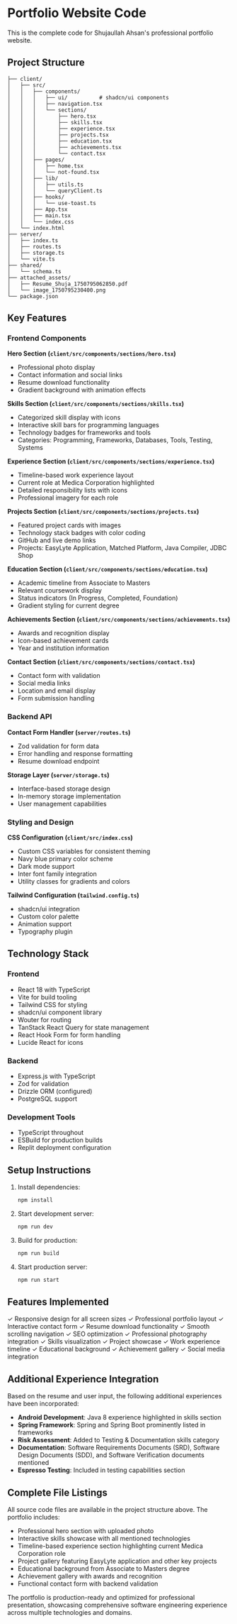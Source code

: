 # Portfolio Website Code

This is the complete code for Shujaullah Ahsan's professional portfolio website.

## Project Structure

```
├── client/
│   ├── src/
│   │   ├── components/
│   │   │   ├── ui/          # shadcn/ui components
│   │   │   ├── navigation.tsx
│   │   │   └── sections/
│   │   │       ├── hero.tsx
│   │   │       ├── skills.tsx
│   │   │       ├── experience.tsx
│   │   │       ├── projects.tsx
│   │   │       ├── education.tsx
│   │   │       ├── achievements.tsx
│   │   │       └── contact.tsx
│   │   ├── pages/
│   │   │   ├── home.tsx
│   │   │   └── not-found.tsx
│   │   ├── lib/
│   │   │   ├── utils.ts
│   │   │   └── queryClient.ts
│   │   ├── hooks/
│   │   │   └── use-toast.ts
│   │   ├── App.tsx
│   │   ├── main.tsx
│   │   └── index.css
│   └── index.html
├── server/
│   ├── index.ts
│   ├── routes.ts
│   ├── storage.ts
│   └── vite.ts
├── shared/
│   └── schema.ts
├── attached_assets/
│   ├── Resume_Shuja_1750795062850.pdf
│   └── image_1750795230400.png
└── package.json
```

## Key Features

### Frontend Components

**Hero Section (`client/src/components/sections/hero.tsx`)**
- Professional photo display
- Contact information and social links
- Resume download functionality
- Gradient background with animation effects

**Skills Section (`client/src/components/sections/skills.tsx`)**
- Categorized skill display with icons
- Interactive skill bars for programming languages
- Technology badges for frameworks and tools
- Categories: Programming, Frameworks, Databases, Tools, Testing, Systems

**Experience Section (`client/src/components/sections/experience.tsx`)**
- Timeline-based work experience layout
- Current role at Medica Corporation highlighted
- Detailed responsibility lists with icons
- Professional imagery for each role

**Projects Section (`client/src/components/sections/projects.tsx`)**
- Featured project cards with images
- Technology stack badges with color coding
- GitHub and live demo links
- Projects: EasyLyte Application, Matched Platform, Java Compiler, JDBC Shop

**Education Section (`client/src/components/sections/education.tsx`)**
- Academic timeline from Associate to Masters
- Relevant coursework display
- Status indicators (In Progress, Completed, Foundation)
- Gradient styling for current degree

**Achievements Section (`client/src/components/sections/achievements.tsx`)**
- Awards and recognition display
- Icon-based achievement cards
- Year and institution information

**Contact Section (`client/src/components/sections/contact.tsx`)**
- Contact form with validation
- Social media links
- Location and email display
- Form submission handling

### Backend API

**Contact Form Handler (`server/routes.ts`)**
- Zod validation for form data
- Error handling and response formatting
- Resume download endpoint

**Storage Layer (`server/storage.ts`)**
- Interface-based storage design
- In-memory storage implementation
- User management capabilities

### Styling and Design

**CSS Configuration (`client/src/index.css`)**
- Custom CSS variables for consistent theming
- Navy blue primary color scheme
- Dark mode support
- Inter font family integration
- Utility classes for gradients and colors

**Tailwind Configuration (`tailwind.config.ts`)**
- shadcn/ui integration
- Custom color palette
- Animation support
- Typography plugin

## Technology Stack

### Frontend
- React 18 with TypeScript
- Vite for build tooling
- Tailwind CSS for styling
- shadcn/ui component library
- Wouter for routing
- TanStack React Query for state management
- React Hook Form for form handling
- Lucide React for icons

### Backend
- Express.js with TypeScript
- Zod for validation
- Drizzle ORM (configured)
- PostgreSQL support

### Development Tools
- TypeScript throughout
- ESBuild for production builds
- Replit deployment configuration

## Setup Instructions

1. Install dependencies:
   ```bash
   npm install
   ```

2. Start development server:
   ```bash
   npm run dev
   ```

3. Build for production:
   ```bash
   npm run build
   ```

4. Start production server:
   ```bash
   npm run start
   ```

## Features Implemented

✓ Responsive design for all screen sizes
✓ Professional portfolio layout
✓ Interactive contact form
✓ Resume download functionality
✓ Smooth scrolling navigation
✓ SEO optimization
✓ Professional photography integration
✓ Skills visualization
✓ Project showcase
✓ Work experience timeline
✓ Educational background
✓ Achievement gallery
✓ Social media integration

## Additional Experience Integration

Based on the resume and user input, the following additional experiences have been incorporated:

- **Android Development**: Java 8 experience highlighted in skills section
- **Spring Framework**: Spring and Spring Boot prominently listed in frameworks
- **Risk Assessment**: Added to Testing & Documentation skills category
- **Documentation**: Software Requirements Documents (SRD), Software Design Documents (SDD), and Software Verification documents mentioned
- **Espresso Testing**: Included in testing capabilities section

## Complete File Listings

All source code files are available in the project structure above. The portfolio includes:
- Professional hero section with uploaded photo
- Interactive skills showcase with all mentioned technologies
- Timeline-based experience section highlighting current Medica Corporation role
- Project gallery featuring EasyLyte application and other key projects
- Educational background from Associate to Masters degree
- Achievement gallery with awards and recognition
- Functional contact form with backend validation

The portfolio is production-ready and optimized for professional presentation, showcasing comprehensive software engineering experience across multiple technologies and domains.